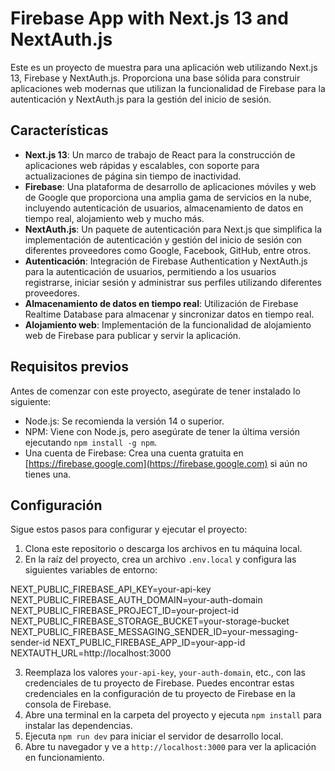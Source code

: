 # Firebase App with Next.js 13 and NextAuth.js

Este es un proyecto de muestra para una aplicación web utilizando Next.js 13, Firebase y NextAuth.js. Proporciona una base sólida para construir aplicaciones web modernas que utilizan la funcionalidad de Firebase para la autenticación y NextAuth.js para la gestión del inicio de sesión.

## Características

- **Next.js 13**: Un marco de trabajo de React para la construcción de aplicaciones web rápidas y escalables, con soporte para actualizaciones de página sin tiempo de inactividad.
- **Firebase**: Una plataforma de desarrollo de aplicaciones móviles y web de Google que proporciona una amplia gama de servicios en la nube, incluyendo autenticación de usuarios, almacenamiento de datos en tiempo real, alojamiento web y mucho más.
- **NextAuth.js**: Un paquete de autenticación para Next.js que simplifica la implementación de autenticación y gestión del inicio de sesión con diferentes proveedores como Google, Facebook, GitHub, entre otros.
- **Autenticación**: Integración de Firebase Authentication y NextAuth.js para la autenticación de usuarios, permitiendo a los usuarios registrarse, iniciar sesión y administrar sus perfiles utilizando diferentes proveedores.
- **Almacenamiento de datos en tiempo real**: Utilización de Firebase Realtime Database para almacenar y sincronizar datos en tiempo real.
- **Alojamiento web**: Implementación de la funcionalidad de alojamiento web de Firebase para publicar y servir la aplicación.

## Requisitos previos

Antes de comenzar con este proyecto, asegúrate de tener instalado lo siguiente:

- Node.js: Se recomienda la versión 14 o superior.
- NPM: Viene con Node.js, pero asegúrate de tener la última versión ejecutando `npm install -g npm`.
- Una cuenta de Firebase: Crea una cuenta gratuita en [https://firebase.google.com](https://firebase.google.com) si aún no tienes una.

## Configuración

Sigue estos pasos para configurar y ejecutar el proyecto:

1. Clona este repositorio o descarga los archivos en tu máquina local.
2. En la raíz del proyecto, crea un archivo `.env.local` y configura las siguientes variables de entorno:

  NEXT_PUBLIC_FIREBASE_API_KEY=your-api-key
  NEXT_PUBLIC_FIREBASE_AUTH_DOMAIN=your-auth-domain
  NEXT_PUBLIC_FIREBASE_PROJECT_ID=your-project-id
  NEXT_PUBLIC_FIREBASE_STORAGE_BUCKET=your-storage-bucket
  NEXT_PUBLIC_FIREBASE_MESSAGING_SENDER_ID=your-messaging-sender-id
  NEXT_PUBLIC_FIREBASE_APP_ID=your-app-id
  NEXTAUTH_URL=http://localhost:3000

3. Reemplaza los valores `your-api-key`, `your-auth-domain`, etc., con las credenciales de tu proyecto de Firebase. Puedes encontrar estas credenciales en la configuración de tu proyecto de Firebase en la consola de Firebase.
4. Abre una terminal en la carpeta del proyecto y ejecuta `npm install` para instalar las dependencias.
5. Ejecuta `npm run dev` para iniciar el servidor de desarrollo local.
6. Abre tu navegador y ve a `http://localhost:3000` para ver la aplicación en funcionamiento.

